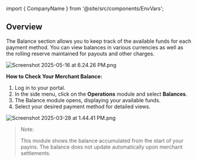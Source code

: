 import { CompanyName } from '@site/src/components/EnvVars';

## Overview

The Balance section allows you to keep track of the available funds for each payment method. You can view balances in various currencies as well as the rolling reserve maintained for payouts and other charges.

![Screenshot 2025-05-16 at 6.24.26 PM.png](/img/Screenshot_2025-05-16_at_6.24.26_PM.png)

**How to Check Your Merchant Balance:**

1. Log in to your <CompanyName/> portal.
2. In the side menu, click on the **Operations** module and select **Balances**.
3. The Balance module opens, displaying your available funds.
4. Select your desired payment method for detailed views.

![Screenshot 2025-03-28 at 1.44.41 PM.png](/img/Screenshot_2025-03-28_at_1.44.41_PM.png)

> Note:
> 
> 
> This module shows the balance accumulated from the start of your payins. The balance does not update automatically upon merchant settlements.
>   